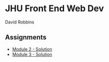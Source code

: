 # JHU Front End Web Dev

David Robbins

## Assignments

* [Module 2 - Solution](https://drobbins-jhu.github.io/front-end-web-jhu/module2-solution/)
* [Module 3 - Solution](https://drobbins-jhu.github.io/front-end-web-jhu/module3-solution/)
